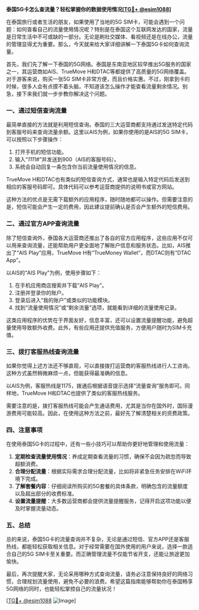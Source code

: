 **泰国5G卡怎么查流量？轻松掌握你的数据使用情况[[TG💪+ @esim1088](https://t.me/s/esim1088)]**

在泰国旅行或者生活的朋友，如果使用了当地的5G SIM卡，可能会遇到一个问题：如何查看自己的流量使用情况呢？特别是在泰国这个互联网发达的国家，流量是日常生活中不可或缺的一部分。无论是刷社交媒体、看视频还是在线办公，流量的管理显得尤为重要。那么，今天就来给大家详细讲解一下泰国5G卡如何查询流量。

首先，我们先了解一下泰国的5G网络。泰国是东南亚地区较早推出5G服务的国家之一，其运营商如AIS、TrueMove H和DTAC等都提供了高质量的5G网络覆盖。对于游客来说，购买一张5G SIM卡非常方便，而且价格实惠。不过，刚拿到卡的时候，很多人会有点摸不着头脑，不知道该怎么操作才能查看流量剩余情况。别急，接下来我们就一步步教你解决这个问题。

### 一、通过短信查询流量

最简单直接的方法就是利用短信查询。泰国的三大运营商都支持通过发送特定代码到客服号码来查询流量余额。这里以AIS为例，如果你使用的是AIS的5G SIM卡，可以按照以下步骤操作：

1. 打开手机的短信功能。
2. 输入“*111*1#”并发送到900（AIS的客服号码）。
3. 系统会自动回复一条包含你当前流量使用情况的信息。

TrueMove H和DTAC也有类似的短信查询方式，通常也是输入特定代码后发送到相应的客服号码即可。具体代码可以参考运营商提供的说明书或官方网站。

这种方法的优点是无需下载额外的应用程序，随时随地都可以操作。但需要注意的是，短信可能会产生一定的费用，因此建议提前确认是否会产生额外的短信费用。

### 二、通过官方APP查询流量

除了短信查询外，泰国各大运营商还推出了各自的官方应用程序，这些应用不仅可以用来查询流量，还能帮助用户更全面地了解账户信息和服务状态。比如，AIS推出了“AIS Play”应用，TrueMove H有“TrueMoney Wallet”，而DTAC则有“DTAC App”。

以AIS的“AIS Play”为例，使用步骤如下：

1. 在手机应用商店搜索并下载“AIS Play”。
2. 注册并登录你的账户。
3. 登录后进入“我的账户”或类似的功能模块。
4. 找到“流量使用情况”或“剩余流量”选项，就能看到详细的流量使用记录。

这类应用程序的优势在于界面友好，信息丰富，还可以设置流量提醒功能，避免超量使用导致额外收费。此外，有些应用还提供充值服务，方便用户随时为SIM卡充值。

### 三、拨打客服热线查询流量

如果你觉得上述方法还不够直观，可以直接拨打运营商的客服热线进行人工咨询。这种方式虽然稍微麻烦一点，但能获得最准确的信息。

以AIS为例，客服热线是1175，拨通后根据语音提示选择“流量查询”服务即可。同样地，TrueMove H和DTAC也提供了类似的客服热线服务。

需要注意的是，拨打客服热线可能会产生通话费用，尤其是当你在国外时，国际漫游费用可能较高。因此，在使用这种方法之前，最好先了解清楚相关的资费政策。

### 四、注意事项

在使用泰国5G卡的过程中，还有一些小技巧可以帮助你更好地管理和使用流量：

1. **定期检查流量使用情况**：养成定期查看流量的习惯，确保不会因为疏忽而导致超额消费。
2. **合理分配流量**：根据实际需求合理分配流量，比如将非紧急任务安排在WiFi环境下完成。
3. **了解套餐内容**：仔细阅读所购买的5G套餐的具体条款，明确包含的流量额度以及超出部分的收费标准。
4. **设置流量提醒**：大多数运营商都会提供流量提醒服务，记得开启这项功能以便及时掌握流量动态。

### 五、总结

总的来说，泰国5G卡的流量查询并不复杂，无论是通过短信、官方APP还是客服热线，都能轻松获取相关信息。对于经常需要在国外使用的用户来说，选择一款适合自己的5G SIM卡至关重要。而正确管理流量不仅能节省开支，还能让旅途更加愉快。

最后，再次提醒大家，无论采用哪种方式查询流量，请务必注意保持良好的网络习惯，合理规划流量使用，避免不必要的浪费。希望这篇指南能够帮助你在泰国畅享5G网络的同时，也能轻松掌控自己的流量状况！

[[TG💪+ @esim1088](https://t.me/s/esim1088) ![Image](https://i.postimg.cc/4NQfJmqS/Snipaste-2025-05-13-00-14-12.png)]